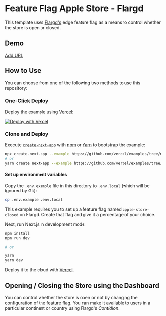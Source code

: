 # Feature Flag Apple Store - Flargd

This template uses [Flargd's](https://github.com/pmbanugo/flargd) edge feature flag as a means to control whether the store is open or closed.

## Demo

[Add URL](#)

## How to Use

You can choose from one of the following two methods to use this repository:

### One-Click Deploy

Deploy the example using [Vercel](https://vercel.com?utm_source=github&utm_medium=readme&utm_campaign=flargd-examples):

[![Deploy with Vercel](https://vercel.com/button)](https://vercel.com/new/clone?repository-url=https%3A%2F%2Fgithub.com%2Fpmbanugo%2Fflargd-examples%2Ftree%2Fmain%2Fedge-middleware%2Fvercel-feature-flag-apple-store-nextjs&env=EDGE_FLAGS_HOST,EDGE_FLAGS_APP&envDescription=The%20URL%20to%20Flargd%20server&redirect-url=https%3A%2F%2Fgithub.com%2Fpmbanugo%2Fflargd)

### Clone and Deploy

Execute [`create-next-app`](https://github.com/vercel/next.js/tree/canary/packages/create-next-app) with [npm](https://docs.npmjs.com/cli/init) or [Yarn](https://yarnpkg.com/lang/en/docs/cli/create/) to bootstrap the example:

```bash
npx create-next-app --example https://github.com/vercel/examples/tree/main/edge-middleware/feature-flag-apple-store
# or
yarn create next-app --example https://github.com/vercel/examples/tree/main/edge-middleware/feature-flag-apple-store
```

#### Set up environment variables

Copy the `.env.example` file in this directory to `.env.local` (which will be ignored by Git):

```bash
cp .env.example .env.local
```

This example requires you to set up a feature flag named `apple-store-closed` on Flargd. Create that flag and give it a percentage of your choice.

Next, run Next.js in development mode:

```bash
npm install
npm run dev

# or

yarn
yarn dev
```

Deploy it to the cloud with [Vercel](https://vercel.com/new?utm_source=github&utm_medium=readme&utm_campaign=flargd-edge-middleware-example).

## Opening / Closing the Store using the Dashboard

You can control whether the store is open or not by changing the configuration of the feature flag. You can make it available to users in a particular continent or country using Flargd's _Contidion_.
